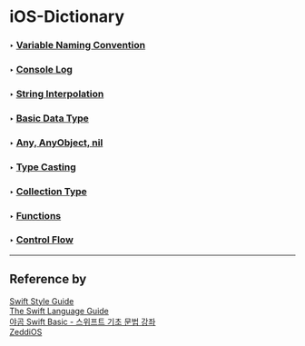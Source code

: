 # iOS-Dictionary
### ‣ [Variable Naming Convention](https://github.com/MojitoBar/iOS-Dictionary/blob/main/VariableNamingConvention.md)
### ‣ [Console Log](https://github.com/MojitoBar/iOS-Dictionary/blob/main/ConsoleLog.md)
### ‣ [String Interpolation](https://github.com/MojitoBar/iOS-Dictionary/blob/main/StringInterpolation.md)
### ‣ [Basic Data Type](https://github.com/MojitoBar/iOS-Dictionary/blob/main/BasicDataType.md)
### ‣ [Any, AnyObject, nil](https://github.com/MojitoBar/iOS-Dictionary/blob/main/AnyAnyObjectNil.md)
### ‣ [Type Casting](https://github.com/MojitoBar/iOS-Dictionary/blob/main/TypeCasting.md)
### ‣ [Collection Type](https://github.com/MojitoBar/iOS-Dictionary/blob/main/CollectionType.md)
### ‣ [Functions](https://github.com/MojitoBar/iOS-Dictionary/blob/main/Functions.md)
### ‣ [Control Flow](https://github.com/MojitoBar/iOS-Dictionary/blob/main/ControlFlow.md)
---
## Reference by<br>
[Swift Style Guide](https://google.github.io/swift/)
<br>
[The Swift Language Guide](https://jusung.gitbook.io/the-swift-language-guide/language-guide/05-control-flow#api-checking-api-availability)
<br>
[야곰 Swift Basic - 스위프트 기초 문법 강좌](https://youtube.com/playlist?list=PLz8NH7YHUj_ZmlgcSETF51Z9GSSU6Uioy)
<br>
[ZeddiOS](https://zeddios.tistory.com/)
